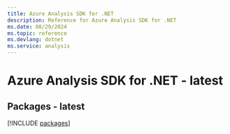 ```yaml
---
title: Azure Analysis SDK for .NET
description: Reference for Azure Analysis SDK for .NET
ms.date: 08/29/2024
ms.topic: reference
ms.devlang: dotnet
ms.service: analysis
---
```

# Azure Analysis SDK for .NET - latest
## Packages - latest
[!INCLUDE [packages](analysis-index.md)]